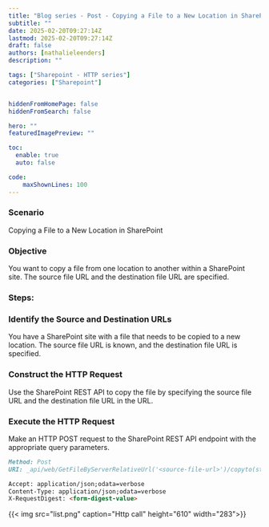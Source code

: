```yaml
---
title: "Blog series - Post - Copying a File to a New Location in SharePoint?"
subtitle: ""
date: 2025-02-20T09:27:14Z
lastmod: 2025-02-20T09:27:14Z
draft: false
authors: [nathalieleenders]
description: ""

tags: ["Sharepoint - HTTP series"]
categories: ["Sharepoint"]


hiddenFromHomePage: false
hiddenFromSearch: false

hero: ""
featuredImagePreview: ""

toc:
  enable: true
  auto: false

code:
    maxShownLines: 100
---
```

### Scenario
Copying a File to a New Location in SharePoint

### Objective
You want to copy a file from one location to another within a SharePoint site. The source file URL and the destination file URL are specified.

### Steps:

### Identify the Source and Destination URLs
You have a SharePoint site with a file that needs to be copied to a new location. The source file URL is known, and the destination file URL is specified.

### Construct the HTTP Request
Use the SharePoint REST API to copy the file by specifying the source file URL and the destination file URL in the URL.

### Execute the HTTP Request
Make an HTTP POST request to the SharePoint REST API endpoint with the appropriate query parameters.


```markdown
Method: Post
URI: _api/web/GetFileByServerRelativeUrl('<source-file-url>')/copyto(strnewurl='<destination-file-url>',boverwrite=true)

Accept: application/json;odata=verbose
Content-Type: application/json;odata=verbose
X-RequestDigest: <form-digest-value>
```

 {{< img src="list.png" caption="Http call" height="610" width="283">}}
